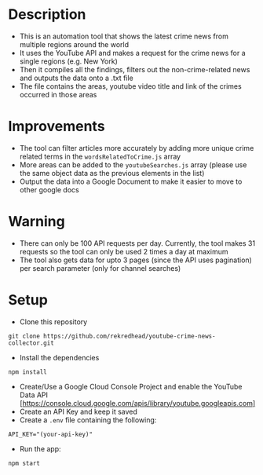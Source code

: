 # Description
- This is an automation tool that shows the latest crime news from multiple regions around the world
- It uses the YouTube API and makes a request for the crime news for a single regions (e.g. New York)
- Then it compiles all the findings, filters out the non-crime-related news and outputs the data onto a .txt file
- The file contains the areas, youtube video title and link of the crimes occurred in those areas

# Improvements
- The tool can filter articles more accurately by adding more unique crime related terms in the `wordsRelatedToCrime.js` array
- More areas can be added to the `youtubeSearches.js` array (please use the same object data as the previous elements in the list)
- Output the data into a Google Document to make it easier to move to other google docs

# Warning
- There can only be 100 API requests per day. Currently, the tool makes 31 requests so the tool can only be used 2 times a day at maximum
- The tool also gets data for upto 3 pages (since the API uses pagination) per search parameter (only for channel searches)

# Setup
- Clone this repository
```
git clone https://github.com/rekredhead/youtube-crime-news-collector.git
```
- Install the dependencies
```
npm install
```
- Create/Use a Google Cloud Console Project and enable the YouTube Data API [https://console.cloud.google.com/apis/library/youtube.googleapis.com]
- Create an API Key and keep it saved
- Create a `.env` file containing the following:
```
API_KEY="(your-api-key)"
```
- Run the app:
```
npm start
```